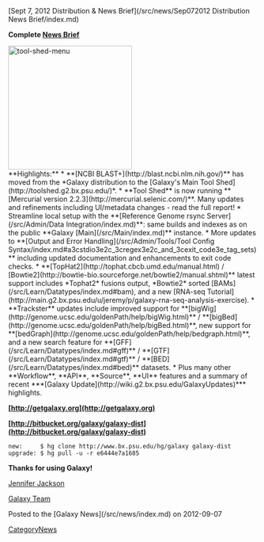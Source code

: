 <div class='newsItemHeader'>[Sept 7, 2012 Distribution & News Brief](/src/news/Sep072012 Distribution News Brief/index.md)</div>


**Complete [News Brief](/src/DevNewsBriefs/2012_09_07/index.md)**
<div class='right'><a href='/src/DevNewsBriefs/2012_09_07/index.md'><img src="/src/images/NewsGraphics/2012_09_07_tool-shed-menu.png" alt="tool-shed-menu" width="250px" /></a></div>
**Highlights:**
* **[NCBI BLAST+](http://blast.ncbi.nlm.nih.gov/)** has moved from the *Galaxy distribution to the [Galaxy's Main Tool Shed](http://toolshed.g2.bx.psu.edu/)*.
* **Tool Shed** is now running **[Mercurial version 2.2.3](http://mercurial.selenic.com/)**. Many updates and refinements including UI/metadata changes - read the full report!
* Streamline local setup with the **[Reference Genome rsync Server](/src/Admin/Data Integration/index.md)**: same builds and indexes as on the public **Galaxy [Main](/src/Main/index.md)** instance.
* More updates to **[Output and Error Handling](/src/Admin/Tools/Tool Config Syntax/index.md#a3cstdio3e2c_3cregex3e2c_and_3cexit_code3e_tag_sets)** including updated documentation and enhancements to exit code checks.
* **[TopHat2](http://tophat.cbcb.umd.edu/manual.html) / [Bowtie2](http://bowtie-bio.sourceforge.net/bowtie2/manual.shtml)** latest support includes *Tophat2* fusions output, *Bowtie2* sorted [BAMs](/src/Learn/Datatypes/index.md#bam), and a new [RNA-seq Tutorial](http://main.g2.bx.psu.edu/u/jeremy/p/galaxy-rna-seq-analysis-exercise).
* **Trackster** updates include improved support for **[bigWig](http://genome.ucsc.edu/goldenPath/help/bigWig.html)** / **[bigBed](http://genome.ucsc.edu/goldenPath/help/bigBed.html)**, new support for **[bedGraph](http://genome.ucsc.edu/goldenPath/help/bedgraph.html)**, and a new search feature for **[GFF](/src/Learn/Datatypes/index.md#gff)** / **[GTF](/src/Learn/Datatypes/index.md#gtf)** / **[BED](/src/Learn/Datatypes/index.md#bed)** datasets.
* Plus many other **Workflow**, **API**, **Source**, **UI** features and a summary of recent ***[Galaxy Update](http://wiki.g2.bx.psu.edu/GalaxyUpdates)*** highlights.

**[http://getgalaxy.org](http://getgalaxy.org)**

**[http://bitbucket.org/galaxy/galaxy-dist](http://bitbucket.org/galaxy/galaxy-dist)**
```
new:     $ hg clone http://www.bx.psu.edu/hg/galaxy galaxy-dist
upgrade: $ hg pull -u -r e6444e7a1685
```


**Thanks for using Galaxy!**

[Jennifer Jackson](/src/JenniferJackson/index.md)

[Galaxy Team](/src/GalaxyTeam/index.md)

<div class='newsItemFooter'>Posted to the [Galaxy News](/src/news/index.md) on 2012-09-07</div>

[CategoryNews](/src/CategoryNews/index.md)
